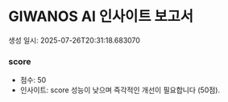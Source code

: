 # GIWANOS AI 인사이트 보고서
생성 일시: 2025-07-26T20:31:18.683070

### score
- 점수: 50
- 인사이트: score 성능이 낮으며 즉각적인 개선이 필요합니다 (50점).
